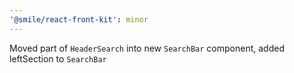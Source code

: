 ```yaml
---
'@smile/react-front-kit': minor
---
```


Moved part of `HeaderSearch` into new `SearchBar` component, added leftSection to `SearchBar`
